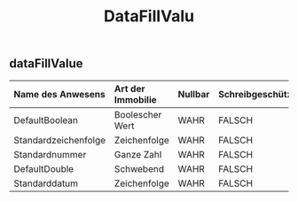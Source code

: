 ﻿---
title: DataFillValu
second_title: Aspose.Cells Cloud Documen
type: docs
url: /de/specification/model/datafillvalue/
description: "Aspose.Cells Cloud-Modellspezifikation: DataFillValue. Bearbeiten Sie mühelos Excel und andere Tabellenkalkulationsdokumente mit Funktionen wie Öffnen, Generieren, Bearbeiten, Teilen, Zusammenführen, Vergleichen und Konvertieren"
weight: 50
---
## **dataFillValue**

 

| Name des Anwesens| Art der Immobilie| Nullbar| Schreibgeschützt| Standardwert| Beschreibung|
|:- |:- |:- |:- |:- |:- |
| DefaultBoolean| Boolescher Wert| WAHR| FALSCH|||
| Standardzeichenfolge| Zeichenfolge| WAHR| FALSCH|||
| Standardnummer| Ganze Zahl| WAHR| FALSCH|||
| DefaultDouble| Schwebend| WAHR| FALSCH|||
| Standarddatum| Zeichenfolge| WAHR| FALSCH|||

